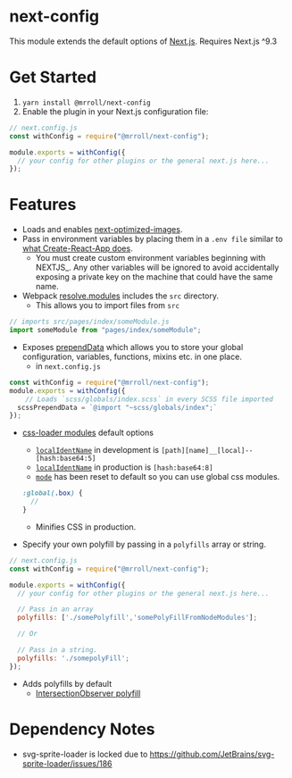 # next-config

This module extends the default options of [Next.js](https://nextjs.org/).
Requires Next.js ^9.3

# Get Started

1. `yarn install @mrroll/next-config`
2. Enable the plugin in your Next.js configuration file:

```js
// next.config.js
const withConfig = require("@mrroll/next-config");

module.exports = withConfig({
  // your config for other plugins or the general next.js here...
});
```

# Features

- Loads and enables [next-optimized-images](https://github.com/cyrilwanner/next-optimized-images).
- Pass in environment variables by placing them in a `.env file` similar to [what Create-React-App does](https://create-react-app.dev/docs/adding-custom-environment-variables/).
  - You must create custom environment variables beginning with NEXTJS\_. Any other variables will be ignored to avoid accidentally exposing a private key on the machine that could have the same name.
- Webpack [resolve.modules](https://webpack.js.org/configuration/resolve/#resolvemodules) includes the `src` directory.
  - This allows you to import files from `src`

```js
// imports src/pages/index/someModule.js
import someModule from "pages/index/someModule";
```

- Exposes [prependData](https://webpack.js.org/loaders/sass-loader/#prependdata) which allows you to store your global configuration, variables, functions, mixins etc. in one place.
  - in `next.config.js`

```js
const withConfig = require("@mrroll/next-config");
module.exports = withConfig({
    // Loads `scss/globals/index.scss` in every SCSS file imported
  scssPrependData = `@import "~scss/globals/index";`
});
```

- [css-loader modules](https://webpack.js.org/loaders/css-loader/#object) default options

  - [`localIdentName`](https://webpack.js.org/loaders/css-loader/#localidentname) in development is `[path][name]__[local]--[hash:base64:5]`
  - [`localIdentName`](https://webpack.js.org/loaders/css-loader/#localidentname) in production is `[hash:base64:8]`
  - [`mode`](https://webpack.js.org/loaders/css-loader/#mode) has been reset to default so you can use global css modules.

  ```scss
  :global(.box) {
    //
  }
  ```

  - Minifies CSS in production.

- Specify your own polyfill by passing in a `polyfills` array or string.

```js
// next.config.js
const withConfig = require("@mrroll/next-config");

module.exports = withConfig({
  // your config for other plugins or the general next.js here...

  // Pass in an array
  polyfills: ['./somePolyfill','somePolyFillFromNodeModules'];

  // Or

  // Pass in a string.
  polyfills: './somepolyFill';
});
```

- Adds polyfills by default
  - [IntersectionObserver polyfill](https://github.com/w3c/IntersectionObserver/tree/master/polyfill)

# Dependency Notes

- svg-sprite-loader is locked due to https://github.com/JetBrains/svg-sprite-loader/issues/186
